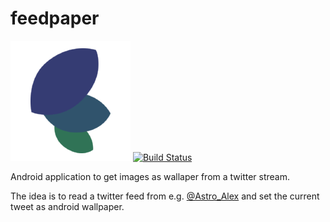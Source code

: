 feedpaper
=========
![Logo](https://raw.githubusercontent.com/stetro/feedpaper/master/src/main/res/drawable-xxxhdpi/ic_launcher.png) [![Build Status](https://travis-ci.org/stetro/feedpaper.svg)](https://travis-ci.org/stetro/feedpaper)

Android application to get images as wallaper from a twitter stream. 

The idea is to read a twitter feed from e.g. [@Astro_Alex](https://twitter.com/Astro_Alex) and set the current tweet as android wallpaper.


